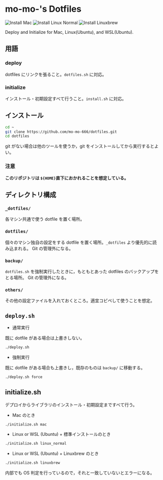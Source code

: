 # mo-mo-'s Dotfiles
![Install Mac](https://github.com/mo-mo-666/dotfiles/workflows/Install%20Mac/badge.svg)
![Install Linux Normal](https://github.com/mo-mo-666/dotfiles/workflows/Install%20Linux%20Normal/badge.svg)
![Install Linuxbrew](https://github.com/mo-mo-666/dotfiles/workflows/Install%20Linuxbrew/badge.svg)

Deploy and Initialize for Mac, Linux(Ubuntu), and WSL(Ubuntu).

## 用語

### deploy
dotfiles にリンクを張ること。`dotfiles.sh` に対応。

### initialize
インストール・初期設定すべて行うこと。`install.sh` に対応。

## インストール
```bash
cd ~
git clone https://github.com/mo-mo-666/dotfiles.git
cd dotfiles
```
git がない場合は他のツールを使うか，git をインストールしてから実行するとよい。
### 注意
**このリポジトリは `${HOME}`直下におかれることを想定している。**

## ディレクトリ構成

### `_dotfiles/`
各マシン共通で使う dotfile を置く場所。

### `dotfiles/`
個々のマシン独自の設定をする dotfile を置く場所。`_dotfiles` より優先的に読み込まれる。
Git の管理外になる。

### `backup/`
`dotfiles.sh` を強制実行したときに，もともとあった dotfiles のバックアップをとる場所。
Git の管理外になる。

### `others/`
その他の設定ファイルを入れておくところ。適宜コピペして使うことを想定。

## `deploy.sh`

- 通常実行

既に dotfile がある場合は上書きしない。

```bash
./deploy.sh
```

- 強制実行

既に dotfile がある場合も上書きし，既存のものは `backup/` に移動する。

```bash
./deploy.sh force
```

## initialize.sh

デプロイからライブラリのインストール・初期設定まですべて行う。

- Mac のとき

```bash
./initialize.sh mac
```

- Linux or WSL (Ubuntu) + 標準インストールのとき

```bash
./initialize.sh linux_normal
```

- Linux or WSL (Ubuntu) + Linuxbrew のとき

```bash
./initialize.sh linuxbrew
```

内部でも OS 判定を行っているので，それと一致していないとエラーになる。
